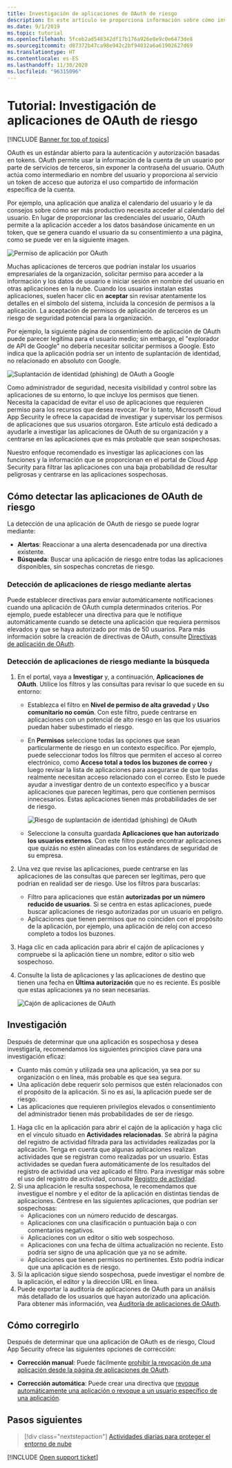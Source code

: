 ```yaml
---
title: Investigación de aplicaciones de OAuth de riesgo
description: En este artículo se proporciona información sobre cómo investigar aplicaciones de OAuth de riesgo en Cloud App Security.
ms.date: 9/1/2019
ms.topic: tutorial
ms.openlocfilehash: 5fceb2ad548342df17b176a926e8e9c0e6473de8
ms.sourcegitcommit: d87372b47ca98e942c2bf94032a6a61902627d69
ms.translationtype: HT
ms.contentlocale: es-ES
ms.lasthandoff: 11/30/2020
ms.locfileid: "96315096"
---
```

# <a name="tutorial-investigate-risky-oauth-apps"></a>Tutorial: Investigación de aplicaciones de OAuth de riesgo

[!INCLUDE [Banner for top of topics](includes/banner.md)]

OAuth es un estándar abierto para la autenticación y autorización basadas en tokens. OAuth permite usar la información de la cuenta de un usuario por parte de servicios de terceros, sin exponer la contraseña del usuario. OAuth actúa como intermediario en nombre del usuario y proporciona al servicio un token de acceso que autoriza el uso compartido de información específica de la cuenta.

Por ejemplo, una aplicación que analiza el calendario del usuario y le da consejos sobre cómo ser más productivo necesita acceder al calendario del usuario. En lugar de proporcionar las credenciales del usuario, OAuth permite a la aplicación acceder a los datos basándose únicamente en un token, que se genera cuando el usuario da su consentimiento a una página, como se puede ver en la siguiente imagen.

![Permiso de aplicación por OAuth](media/oauth-permission.png)

Muchas aplicaciones de terceros que podrían instalar los usuarios empresariales de la organización, solicitar permiso para acceder a la información y los datos de usuario e iniciar sesión en nombre del usuario en otras aplicaciones en la nube. Cuando los usuarios instalan estas aplicaciones, suelen hacer clic en **aceptar** sin revisar atentamente los detalles en el símbolo del sistema, incluida la concesión de permisos a la aplicación. La aceptación de permisos de aplicación de terceros es un riesgo de seguridad potencial para la organización.

Por ejemplo, la siguiente página de consentimiento de aplicación de OAuth puede parecer legítima para el usuario medio; sin embargo, el "explorador de API de Google" no debería necesitar solicitar permisos a Google. Esto indica que la aplicación podría ser un intento de suplantación de identidad, no relacionado en absoluto con Google.

![Suplantación de identidad (phishing) de OAuth a Google](media/oauth-phishing.png)

Como administrador de seguridad, necesita visibilidad y control sobre las aplicaciones de su entorno, lo que incluye los permisos que tienen. Necesita la capacidad de evitar el uso de aplicaciones que requieren permiso para los recursos que desea revocar. Por lo tanto, Microsoft Cloud App Security le ofrece la capacidad de investigar y supervisar los permisos de aplicaciones que sus usuarios otorgaron. Este artículo está dedicado a ayudarle a investigar las aplicaciones de OAuth de su organización y a centrarse en las aplicaciones que es más probable que sean sospechosas.

Nuestro enfoque recomendado es investigar las aplicaciones con las funciones y la información que se proporcionan en el portal de Cloud App Security para filtrar las aplicaciones con una baja probabilidad de resultar peligrosas y centrarse en las aplicaciones sospechosas.

## <a name="how-to-detect-risky-oauth-apps"></a>Cómo detectar las aplicaciones de OAuth de riesgo

La detección de una aplicación de OAuth de riesgo se puede lograr mediante:

- **Alertas**: Reaccionar a una alerta desencadenada por una directiva existente.
- **Búsqueda**: Buscar una aplicación de riesgo entre todas las aplicaciones disponibles, sin sospechas concretas de riesgo.

### <a name="detect-risky-apps-using-alerts"></a>Detección de aplicaciones de riesgo mediante alertas

Puede establecer directivas para enviar automáticamente notificaciones cuando una aplicación de OAuth cumpla determinados criterios. Por ejemplo, puede establecer una directiva para que le notifique automáticamente cuando se detecte una aplicación que requiera permisos elevados y que se haya autorizado por más de 50 usuarios. Para más información sobre la creación de directivas de OAuth, consulte [Directivas de aplicación de OAuth](app-permission-policy.md).

### <a name="detect-risky-apps-by-hunting"></a>Detección de aplicaciones de riesgo mediante la búsqueda

1. En el portal, vaya a **Investigar** y, a continuación, **Aplicaciones de OAuth**. Utilice los filtros y las consultas para revisar lo que sucede en su entorno:

    - Establezca el filtro en **Nivel de permiso de alta gravedad** y **Uso comunitario no común**. Con este filtro, puede centrarse en aplicaciones con un potencial de alto riesgo en las que los usuarios puedan haber subestimado el riesgo.
    - En **Permisos** seleccione todas las opciones que sean particularmente de riesgo en un contexto específico. Por ejemplo, puede seleccionar todos los filtros que permiten el acceso al correo electrónico, como **Acceso total a todos los buzones de correo** y luego revisar la lista de aplicaciones para asegurarse de que todas realmente necesitan acceso relacionado con el correo. Esto le puede ayudar a investigar dentro de un contexto específico y a buscar aplicaciones que parecen legítimas, pero que contienen permisos innecesarios. Estas aplicaciones tienen más probabilidades de ser de riesgo.

        ![Riesgo de suplantación de identidad (phishing) de OAuth](media/oauth-filters.png)

    - Seleccione la consulta guardada **Aplicaciones que han autorizado los usuarios externos**. Con este filtro puede encontrar aplicaciones que quizás no estén alineadas con los estándares de seguridad de su empresa.
1. Una vez que revise las aplicaciones, puede centrarse en las aplicaciones de las consultas que parecen ser legítimas, pero que podrían en realidad ser de riesgo. Use los filtros para buscarlas:
    - Filtro para aplicaciones que están **autorizadas por un número reducido de usuarios**. Si se centra en estas aplicaciones, puede buscar aplicaciones de riesgo autorizadas por un usuario en peligro.
    - Aplicaciones que tienen permisos que no coinciden con el propósito de la aplicación, por ejemplo, una aplicación de reloj con acceso completo a todos los buzones.
1. Haga clic en cada aplicación para abrir el cajón de aplicaciones y compruebe si la aplicación tiene un nombre, editor o sitio web sospechoso.
1. Consulte la lista de aplicaciones y las aplicaciones de destino que tienen una fecha en **Última autorización** que no es reciente. Es posible que estas aplicaciones ya no sean necesarias.

    ![Cajón de aplicaciones de OAuth](media/oauth-drawer.png)

## <a name="how-to-investigate"></a>Investigación

Después de determinar que una aplicación es sospechosa y desea investigarla, recomendamos los siguientes principios clave para una investigación eficaz:

- Cuanto más común y utilizada sea una aplicación, ya sea por su organización o en línea, más probable es que sea segura.
- Una aplicación debe requerir solo permisos que estén relacionados con el propósito de la aplicación. Si no es así, la aplicación puede ser de riesgo.
- Las aplicaciones que requieren privilegios elevados o consentimiento del administrador tienen más probabilidades de ser de riesgo.

1. Haga clic en la aplicación para abrir el cajón de la aplicación y haga clic en el vínculo situado en **Actividades relacionadas**. Se abrirá la página del registro de actividad filtrada para las actividades realizadas por la aplicación. Tenga en cuenta que algunas aplicaciones realizan actividades que se registran como realizadas por un usuario. Estas actividades se quedan fuera automáticamente de los resultados del registro de actividad una vez aplicado el filtro. Para investigar más sobre el uso del registro de actividad, consulte [Registro de actividad](activity-filters.md).
1. Si una aplicación le resulta sospechosa, le recomendamos que investigue el nombre y el editor de la aplicación en distintas tiendas de aplicaciones. Céntrese en las siguientes aplicaciones, que podrían ser sospechosas:
    - Aplicaciones con un número reducido de descargas.
    - Aplicaciones con una clasificación o puntuación baja o con comentarios negativos.
    - Aplicaciones con un editor o sitio web sospechoso.
    - Aplicaciones con una fecha de última actualización no reciente. Esto podría ser signo de una aplicación que ya no se admite.
    - Aplicaciones que tienen permisos no pertinentes. Esto podría indicar que una aplicación es de riesgo.
1. Si la aplicación sigue siendo sospechosa, puede investigar el nombre de la aplicación, el editor y la dirección URL en línea.
1. Puede exportar la auditoría de aplicaciones de OAuth para un análisis más detallado de los usuarios que hayan autorizado una aplicación. Para obtener más información, vea [Auditoría de aplicaciones de OAuth](manage-app-permissions.md#oauth-app-auditing).

## <a name="how-to-remediate"></a>Cómo corregirlo

Después de determinar que una aplicación de OAuth es de riesgo, Cloud App Security ofrece las siguientes opciones de corrección:

- **Corrección manual**: Puede fácilmente [prohibir la revocación de una aplicación desde la página de aplicaciones de OAuth](manage-app-permissions.md#ban-or-approve-an-app).

- **Corrección automática**: Puede crear una directiva que [revoque automáticamente una aplicación o revoque a un usuario específico de una aplicación](app-permission-policy.md).

## <a name="next-steps"></a>Pasos siguientes

> [!div class="nextstepaction"]
> [Actividades diarias para proteger el entorno de nube](daily-activities-to-protect-your-cloud-environment.md)

[!INCLUDE [Open support ticket](includes/support.md)]
